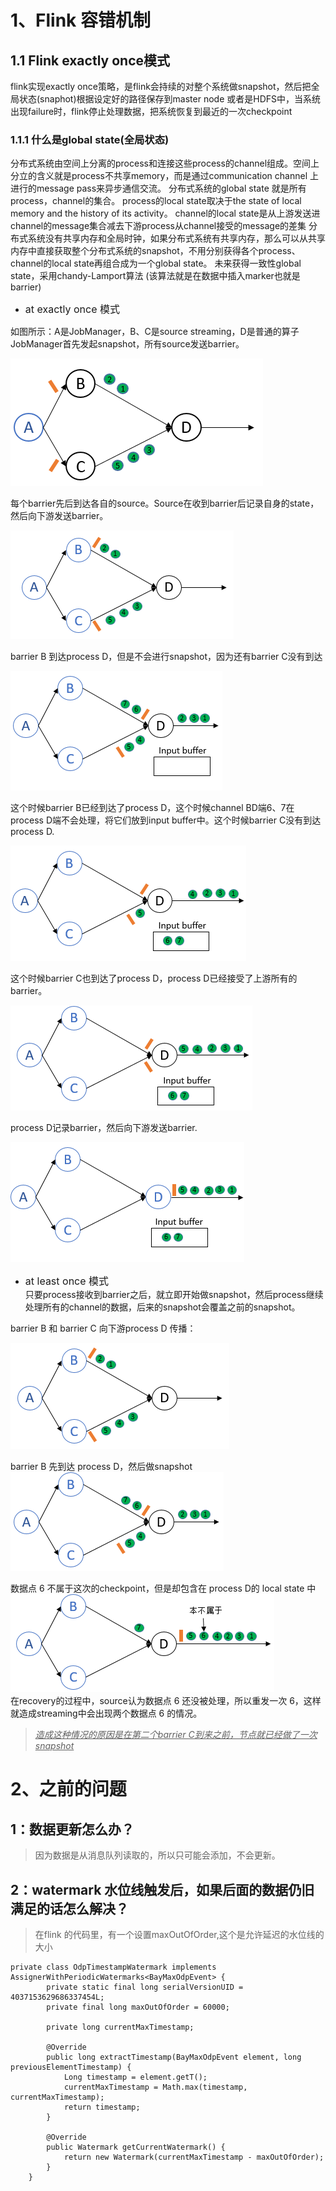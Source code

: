 # 1、Flink 容错机制
## 1.1 Flink exactly once模式
flink实现exactly once策略，是flink会持续的对整个系统做snapshot，然后把全局状态(snaphot)根据设定好的路径保存到master node 或者是HDFS中，当系统出现failure时，flink停止处理数据，把系统恢复到最近的一次checkpoint
### 1.1.1 什么是global state(全局状态)
分布式系统由空间上分离的process和连接这些process的channel组成。空间上分立的含义就是process不共享memory，而是通过communication channel 上进行的message pass来异步通信交流。
分布式系统的global state 就是所有process，channel的集合。
process的local state取决于the state of local memory and the history of its activity。
channel的local state是从上游发送进channel的message集合减去下游process从channel接受的message的差集
分布式系统没有共享内存和全局时钟，如果分布式系统有共享内存，那么可以从共享内存中直接获取整个分布式系统的snapshot，不用分别获得各个process、channel的local state再组合成为一个global state。
未来获得一致性global state，采用chandy-Lamport算法
(该算法就是在数据中插入marker也就是barrier)
- <font size="3">at exactly once 模式</font><br/> 

如图所示：A是JobManager，B、C是source streaming，D是普通的算子
JobManager首先发起snapshot，所有source发送barrier。<br>

![avatar](./s1.jpg)<br>

每个barrier先后到达各自的source。Source在收到barrier后记录自身的state，然后向下游发送barrier。<br>

![avatar](./s2.jpg)<br>

barrier B 到达process D，但是不会进行snapshot，因为还有barrier C没有到达<br>

![avatar](./s3.jpg)<br>

这个时候barrier B已经到达了process D，这个时候channel BD端6、7在process D端不会处理，将它们放到input buffer中。这个时候barrier C没有到达process D.<br>

![avatar](./s4.jpg)<br>

这个时候barrier C也到达了process D，process D已经接受了上游所有的barrier。<br>

![avatar](./s5.jpg)<br>

process D记录barrier，然后向下游发送barrier.<br>

![avatar](./s6.jpg)<br>

- <font size="3">at least once 模式</font><br/> 
只要process接收到barrier之后，就立即开始做snapshot，然后process继续处理所有的channel的数据，后来的snapshot会覆盖之前的snapshot。<br>

barrier B 和 barrier C 向下游process D 传播：<br>

![avatar](./a1.jpg)<br>

barrier B 先到达 process D，然后做snapshot<br>
![avatar](./a.jpg)<br>

数据点 6 不属于这次的checkpoint，但是却包含在 process D的 local state 中
![avatar](./a3.jpg)<br>
在recovery的过程中，source认为数据点 6 还没被处理，所以重发一次 6，这样就造成streaming中会出现两个数据点 6 的情况。<br>

> <u>*造成这种情况的原因是在第二个barrier C到来之前，节点就已经做了一次snapshot*</u>


# 2、之前的问题
## 1：数据更新怎么办？
>因为数据是从消息队列读取的，所以只可能会添加，不会更新。<br>
## 2：watermark 水位线触发后，如果后面的数据仍旧满足的话怎么解决？
>在flink 的代码里，有一个设置maxOutOfOrder,这个是允许延迟的水位线的大小

```
private class OdpTimestampWatermark implements AssignerWithPeriodicWatermarks<BayMaxOdpEvent> {
        private static final long serialVersionUID = 4037153629686337454L;
        private final long maxOutOfOrder = 60000;

        private long currentMaxTimestamp;

        @Override
        public long extractTimestamp(BayMaxOdpEvent element, long previousElementTimestamp) {
            Long timestamp = element.getT();
            currentMaxTimestamp = Math.max(timestamp, currentMaxTimestamp);
            return timestamp;
        }

        @Override
        public Watermark getCurrentWatermark() {
            return new Watermark(currentMaxTimestamp - maxOutOfOrder);
        }
    }

```


